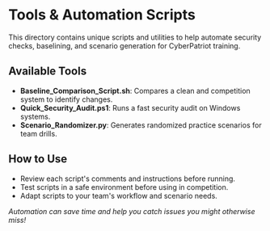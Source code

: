 # Tools & Automation Scripts

This directory contains unique scripts and utilities to help automate security checks, baselining, and scenario generation for CyberPatriot training.

## Available Tools

- **Baseline_Comparison_Script.sh**: Compares a clean and competition system to identify changes.
- **Quick_Security_Audit.ps1**: Runs a fast security audit on Windows systems.
- **Scenario_Randomizer.py**: Generates randomized practice scenarios for team drills.

## How to Use

- Review each script's comments and instructions before running.
- Test scripts in a safe environment before using in competition.
- Adapt scripts to your team's workflow and scenario needs.

*Automation can save time and help you catch issues you might otherwise miss!*
